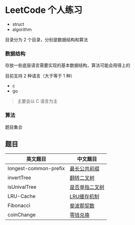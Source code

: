 # LeetCode 个人练习

- struct
- algorithm

目录分为 2 个目录，分别是数据结构和算法

### 数据结构

存放一些底层语言需要实现的基本数据结构，算法可能会用得上的

目前支持 2 种语言（大于等于 1 种）

- c
- go

> 主要会以 C 语言为主

### 算法

题目集合

## 题目

| 英文题目              | 中文题目                                                                                                |
| --------------------- | ------------------------------------------------------------------------------------------------------- |
| longest-common-prefix | [最长公共前缀](https://github.com/whiteCcinn/leetcode-practice/blob/master/subject/最长公共前缀.md)     |
| invertTree            | [翻转二叉树](https://github.com/whiteCcinn/leetcode-practice/blob/master/subject/翻转二叉树.md)         |
| isUnivalTree          | [是否单指二叉树](https://github.com/whiteCcinn/leetcode-practice/blob/master/subject/是否单指二叉树.md) |
| LRU-Cache             | [LRU缓存机制](https://github.com/whiteCcinn/leetcode-practice/blob/master/subject/LRU缓存机制.md)       |
| Fibonacci             | [斐波那契数](https://github.com/whiteCcinn/leetcode-practice/blob/master/subject/斐波那契数.md)         |
| coinChange            | [零钱兑换](https://github.com/whiteCcinn/leetcode-practice/blob/master/subject/零钱兑换.md)             |
